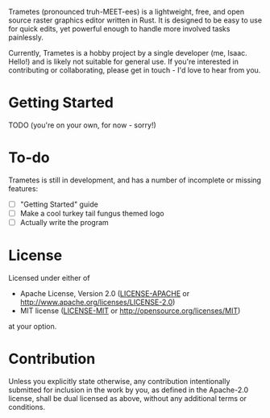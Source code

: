 Trametes (pronounced truh-MEET-ees) is a lightweight, free, and open source
raster graphics editor written in Rust. It is designed to be easy to use for
quick edits, yet powerful enough to handle more involved tasks painlessly.

Currently, Trametes is a hobby project by a single developer (me, Isaac. Hello!)
and is likely not suitable for general use. If you're interested in contributing
or collaborating, please get in touch - I'd love to hear from you.

# Getting Started

TODO (you're on your own, for now - sorry!)

# To-do

Trametes is still in development, and has a number of incomplete or missing
features:
- [ ] "Getting Started" guide
- [ ] Make a cool turkey tail fungus themed logo
- [ ] Actually write the program

# License

Licensed under either of

- Apache License, Version 2.0 ([LICENSE-APACHE](LICENSE-APACHE) or
  http://www.apache.org/licenses/LICENSE-2.0)
- MIT license ([LICENSE-MIT](LICENSE-MIT) or http://opensource.org/licenses/MIT)

at your option.

# Contribution

Unless you explicitly state otherwise, any contribution intentionally submitted
for inclusion in the work by you, as defined in the Apache-2.0 license, shall be
dual licensed as above, without any additional terms or conditions.
